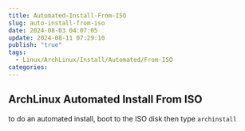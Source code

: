 ```yaml
---
title: Automated-Install-From-ISO
slug: auto-install-from-iso
date: 2024-08-03 04:07:05
update: 2024-08-11 07:29:10
publish: "true"
tags:
  - Linux/ArchLinux/Install/Automated/From-ISO
categories: 
---
```

## ArchLinux Automated Install From ISO

to do an automated install, boot to the ISO disk then type `archinstall`
